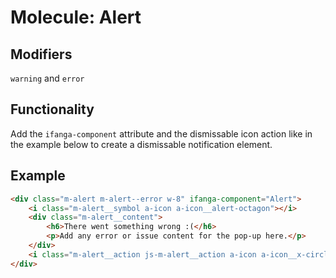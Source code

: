 # Molecule: Alert

## Modifiers

`warning` and `error`

## Functionality

Add the `ifanga-component` attribute and the dismissable icon action like in the example below to create a dismissable
notification element.

## Example

```html
<div class="m-alert m-alert--error w-8" ifanga-component="Alert">
	<i class="m-alert__symbol a-icon a-icon__alert-octagon"></i>
	<div class="m-alert__content">
		<h6>There went something wrong :(</h6>
		<p>Add any error or issue content for the pop-up here.</p>
	</div>
	<i class="m-alert__action js-m-alert__action a-icon a-icon__x-circle"></i>
</div>
```
